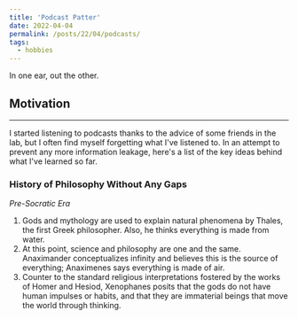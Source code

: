 ```yaml
---
title: 'Podcast Patter'
date: 2022-04-04
permalink: /posts/22/04/podcasts/
tags:
  - hobbies
---
```


In one ear, out the other.

## Motivation  
------

I started listening to podcasts thanks to the advice of some friends in the lab, but I often find myself forgetting what I've listened to. In an attempt to prevent any more information leakage, here's a list of the key ideas behind what I've learned so far.

### History of Philosophy Without Any Gaps
_Pre-Socratic Era_
1. Gods and mythology are used to explain natural phenomena by Thales, the first Greek philosopher. Also, he thinks everything is made from water.
2. At this point, science and philosophy are one and the same. Anaximander conceptualizes infinity and believes this is the source of everything; Anaximenes says everything is made of air.
3. Counter to the standard religious interpretations fostered by the works of Homer and Hesiod, Xenophanes posits that the gods do not have human impulses or habits, and that they are immaterial beings that move the world through thinking.
